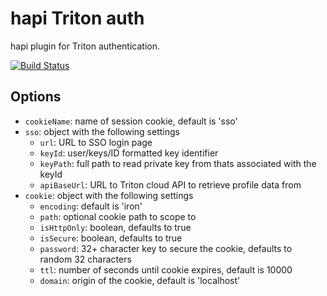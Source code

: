 # hapi Triton auth

hapi plugin for Triton authentication.

[![Build Status](https://secure.travis-ci.org/joyent/hapi-triton-auth.svg)](http://travis-ci.org/joyent/hapi-triton-auth)

## Options

- `cookieName`: name of session cookie, default is 'sso'
- `sso`: object with the following settings
  - `url`: URL to SSO login page
  - `keyId`: user/keys/ID formatted key identifier
  - `keyPath`: full path to read private key from thats associated with the keyId
  - `apiBaseUrl`: URL to Triton cloud API to retrieve profile data from
- `cookie`: object with the following settings
  - `encoding`: default is 'iron'
  - `path`: optional cookie path to scope to
  - `isHttpOnly`: boolean, defaults to true
  - `isSecure`: boolean, defaults to true
  - `password`: 32+ character key to secure the cookie, defaults to random 32 characters
  - `ttl`: number of seconds until cookie expires, default is 10000
  - `domain`: origin of the cookie, default is 'localhost'


